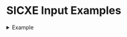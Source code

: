 # SICXE Input Examples

<details>
<summary>Example</summary>
<pre>
Prog1 Start 1000 
LDA ZERO 
STA INDEX
LDCH BETA
STCH GAMMA	
LOOP LDX INDEX
LDA ZERO	
STA ALPHA,X 
LDA INDEX	
ADD THREE	
STA INDEX	
COMP K300	
TIX TWENTY 
JLT LOOP 
INDEX RESW 1
ALPHA RESW 100
GAMMA RESB 3
BETA BYTE C'ABC'
ZERO WORD 0
K300 WORD 100
THREE WORD 3
TWENTY WORD 20
End Prog1
</pre>
</details>

